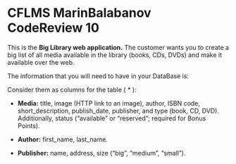 # CFLMS MarinBalabanov CodeReview 10

This is the __Big Library web application.__ The customer wants you to create a big list of all media available in the library (books, CDs, DVDs) and make it available over the web.

The information that you will need to have in your DataBase is:

Consider them as columns for the table ( * ):

- __Media:__ title, image (HTTP link to an image), author, ISBN code, short_description, publish_date, publisher, and type (book, CD, DVD). Additionally, status (“available” or “reserved”; required for Bonus Points).

- __Author:__ first_name, last_name.

- __Publisher:__ name, address, size (“big”, “medium”, “small”).
